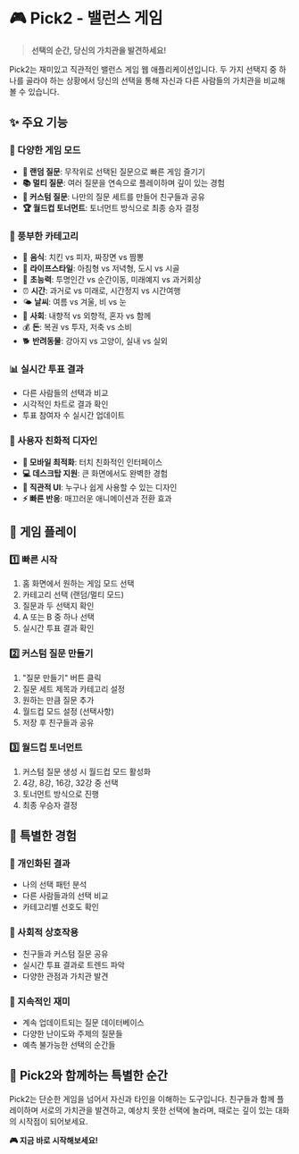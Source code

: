 # 🎮 Pick2 - 밸런스 게임

> **선택의 순간, 당신의 가치관을 발견하세요!**

Pick2는 재미있고 직관적인 밸런스 게임 웹 애플리케이션입니다. 두 가지 선택지 중 하나를 골라야 하는 상황에서 당신의 선택을 통해 자신과 다른 사람들의 가치관을 비교해볼 수 있습니다.

## ✨ 주요 기능

### 🎯 다양한 게임 모드

- **🎲 랜덤 질문**: 무작위로 선택된 질문으로 빠른 게임 즐기기
- **📚 멀티 질문**: 여러 질문을 연속으로 플레이하며 깊이 있는 경험
- **🎨 커스텀 질문**: 나만의 질문 세트를 만들어 친구들과 공유
- **🏆 월드컵 토너먼트**: 토너먼트 방식으로 최종 승자 결정

### 🎪 풍부한 카테고리

- 🍕 **음식**: 치킨 vs 피자, 짜장면 vs 짬뽕
- 🌟 **라이프스타일**: 아침형 vs 저녁형, 도시 vs 시골
- 🦸 **초능력**: 투명인간 vs 순간이동, 미래예지 vs 과거회상
- ⏰ **시간**: 과거로 vs 미래로, 시간정지 vs 시간여행
- 🌤️ **날씨**: 여름 vs 겨울, 비 vs 눈
- 👥 **사회**: 내향적 vs 외향적, 혼자 vs 함께
- 💰 **돈**: 복권 vs 투자, 저축 vs 소비
- 🐕 **반려동물**: 강아지 vs 고양이, 실내 vs 실외

### 📊 실시간 투표 결과

- 다른 사람들의 선택과 비교
- 시각적인 차트로 결과 확인
- 투표 참여자 수 실시간 업데이트

### 🎨 사용자 친화적 디자인

- **📱 모바일 최적화**: 터치 친화적인 인터페이스
- **💻 데스크탑 지원**: 큰 화면에서도 완벽한 경험
- **🎯 직관적 UI**: 누구나 쉽게 사용할 수 있는 디자인
- **⚡ 빠른 반응**: 매끄러운 애니메이션과 전환 효과

## 🚀 게임 플레이

### 1️⃣ 빠른 시작

1. 홈 화면에서 원하는 게임 모드 선택
2. 카테고리 선택 (랜덤/멀티 모드)
3. 질문과 두 선택지 확인
4. A 또는 B 중 하나 선택
5. 실시간 투표 결과 확인

### 2️⃣ 커스텀 질문 만들기

1. "질문 만들기" 버튼 클릭
2. 질문 세트 제목과 카테고리 설정
3. 원하는 만큼 질문 추가
4. 월드컵 모드 설정 (선택사항)
5. 저장 후 친구들과 공유

### 3️⃣ 월드컵 토너먼트

1. 커스텀 질문 생성 시 월드컵 모드 활성화
2. 4강, 8강, 16강, 32강 중 선택
3. 토너먼트 방식으로 진행
4. 최종 우승자 결정

## 🎪 특별한 경험

### 💫 개인화된 결과

- 나의 선택 패턴 분석
- 다른 사람들과의 선택 비교
- 카테고리별 선호도 확인

### 🎯 사회적 상호작용

- 친구들과 커스텀 질문 공유
- 실시간 투표 결과로 트렌드 파악
- 다양한 관점과 가치관 발견

### 🌟 지속적인 재미

- 계속 업데이트되는 질문 데이터베이스
- 다양한 난이도와 주제의 질문들
- 예측 불가능한 선택의 순간들

## 🌈 Pick2와 함께하는 특별한 순간

Pick2는 단순한 게임을 넘어서 자신과 타인을 이해하는 도구입니다. 친구들과 함께 플레이하며 서로의 가치관을 발견하고, 예상치 못한 선택에 놀라며, 때로는 깊이 있는 대화의 시작점이 되어보세요.

**🎮 지금 바로 시작해보세요!**
